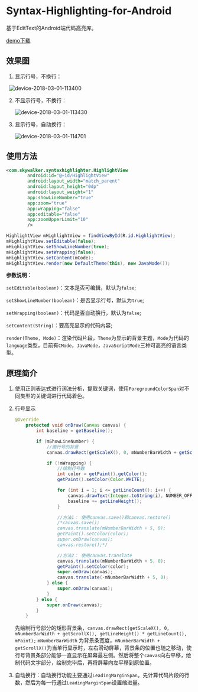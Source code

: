 # Syntax-Highlighting-for-Android

基于EditText的Android端代码高亮库。

[demo下载](https://github.com/skywalker0507/Syntax-Highlighting-for-Android/releases/download/v0.1.0/app-debug.apk)



## 效果图

1. 显示行号，不换行：

   ![device-2018-03-01-113400](./others/device-2018-03-01-113400.png)

2. 不显示行号，不换行：

   ![device-2018-03-01-113430](./others/device-2018-03-01-113430.png)

3. 显示行号，自动换行：

   ![device-2018-03-01-114701](./others/device-2018-03-01-114701.png)



## 使用方法

```xml
<com.skywalker.syntaxhighlighter.HighlightView
        android:id="@+id/HighlightView"
        android:layout_width="match_parent"
        android:layout_height="0dp"
        android:layout_weight="1"
        app:showLineNumber="true"
        app:zoom="true"
        app:wrapping="false"
        app:editable="false"
        app:zoomUpperLimit="10"
        />
```

```java
HighlightView mHighlightView = findViewById(R.id.HighlightView);
mHighlightView.setEditable(false);
mHighlightView.setShowLineNumber(true);
mHighlightView.setWrapping(false);
mHighlightView.setContent(mCode);
mHighlightView.render(new DefaultTheme(this), new JavaMode());
```

**参数说明：**

`setEditable(boolean)`：文本是否可编辑，默认为`false`;

`setShowLineNumber(boolean)`：是否显示行号，默认为`true`;

`setWrapping(boolean)`：代码是否自动换行，默认为`false`;

`setContent(String)`：要高亮显示的代码内容;

`render(Theme, Mode)`：渲染代码片段，`Theme`为显示的背景主题，`Mode`为代码的`language`类型，目前有`CMode`，`JavaMode`，`JavaScriptMode`三种可高亮的语言类型。

## 原理简介

1. 使用正则表达式进行词法分析，提取关键词，使用`ForegroundColorSpan`对不同类型的关键词进行代码着色。

2. 行号显示

   ```java
   @Override
       protected void onDraw(Canvas canvas) {
           int baseline = getBaseline();

           if (mShowLineNumber) {
               //画行号的背景
               canvas.drawRect(getScaleX(), 0, mNumberBarWidth + getScrollX(), getLineHeight() * getLineCount(), mPaint);

               if (!mWrapping) {
                   //绘制行号数
                   int color = getPaint().getColor();
                   getPaint().setColor(Color.WHITE);

                   for (int i = 1; i <= getLineCount(); i++) {
                       canvas.drawText(Integer.toString(i), NUMBER_OFFSET + getScrollX(), baseline, getPaint());
                       baseline += getLineHeight();
                   }

                   //方法1： 使用canvas.save()和canvas.restore()
                   /*canvas.save();
                   canvas.translate(mNumberBarWidth + 5, 0);
                   getPaint().setColor(color);
                   super.onDraw(canvas);
                   canvas.restore();*/

                   //方法2： 使用canvas.translate
                   canvas.translate(mNumberBarWidth + 5, 0);
                   getPaint().setColor(color);
                   super.onDraw(canvas);
                   canvas.translate(-mNumberBarWidth + 5, 0);
               } else {
                   super.onDraw(canvas);
               }
           } else {
               super.onDraw(canvas);
           }
       }
   ```

   先绘制行号部分的矩形背景条，`canvas.drawRect(getScaleX(), 0, mNumberBarWidth + getScrollX(), getLineHeight() * getLineCount(), mPaint);` `mNumberBarWidth` 为背景条宽度，`mNumberBarWidth + getScrollX()`为当单行显示时，左右滑动屏幕，背景条的位置也随之移动，使行号背景条部分能够一直显示在屏幕最左侧。然后将整个`canvas`向右平移，绘制代码文字部分，绘制完毕后，再将屏幕向左平移到原位置。

3. 自动换行：自动换行功能主要通过`LeadingMarginSpan`。先计算代码片段的行数，然后为每一行通过`LeadingMarginSpan`设置缩进量。
